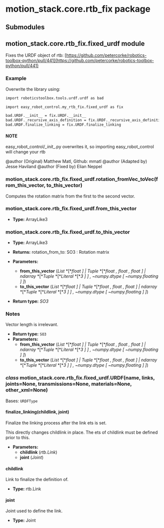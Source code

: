 # motion_stack.core.rtb_fix package

## Submodules

## motion_stack.core.rtb_fix.fixed_urdf module

Fixes the URDF object of rtb: [https://github.com/petercorke/robotics-toolbox-python/pull/441](https://github.com/petercorke/robotics-toolbox-python/pull/441)

### Example

Overwrite the library using:

```default
import roboticstoolbox.tools.urdf.urdf as bad

import easy_robot_control.my_rtb_fix.fixed_urdf as fix

bad.URDF.__init__ = fix.URDF.__init__
bad.URDF._recursive_axis_definition = fix.URDF._recursive_axis_definition
bad.URDF.finalize_linking = fix.URDF.finalize_linking
```

#### NOTE
easy_robot_control/_\_init_\_.py overwrites it, so importing easy_robot_control             will change your rtb

@author (Original) Matthew Matl, Github: mmatl
@author (Adapted by) Jesse Haviland
@author (Fixed by) Elian Neppel

### motion_stack.core.rtb_fix.fixed_urdf.rotation_fromVec_toVec(from_this_vector, to_this_vector)

Computes the rotation matrix from the first to the second vector.

### motion_stack.core.rtb_fix.fixed_urdf.from_this_vector

* **Type:**
  ArrayLike3

### motion_stack.core.rtb_fix.fixed_urdf.to_this_vector

* **Type:**
  ArrayLike3

* **Returns:**
  rotation_from_to: SO3
  : Rotation matrix
* **Parameters:**
  * **from_this_vector** (*List* *[**float* *]*  *|* *Tuple* *[**float* *,* *float* *,* *float* *]*  *|* *ndarray* *[**Tuple* *[**Literal* *[**3* *]* *]* *,*  *~numpy.dtype* *[* *~numpy.floating* *]* *]*)
  * **to_this_vector** (*List* *[**float* *]*  *|* *Tuple* *[**float* *,* *float* *,* *float* *]*  *|* *ndarray* *[**Tuple* *[**Literal* *[**3* *]* *]* *,*  *~numpy.dtype* *[* *~numpy.floating* *]* *]*)
* **Return type:**
  *SO3*

### Notes

Vector length is irrelevant.

* **Return type:**
  `SO3`
* **Parameters:**
  * **from_this_vector** (*List* *[**float* *]*  *|* *Tuple* *[**float* *,* *float* *,* *float* *]*  *|* *ndarray* *[**Tuple* *[**Literal* *[**3* *]* *]* *,*  *~numpy.dtype* *[* *~numpy.floating* *]* *]*)
  * **to_this_vector** (*List* *[**float* *]*  *|* *Tuple* *[**float* *,* *float* *,* *float* *]*  *|* *ndarray* *[**Tuple* *[**Literal* *[**3* *]* *]* *,*  *~numpy.dtype* *[* *~numpy.floating* *]* *]*)

### *class* motion_stack.core.rtb_fix.fixed_urdf.URDF(name, links, joints=None, transmissions=None, materials=None, other_xml=None)

Bases: `URDFType`

#### finalize_linking(childlink, joint)

Finalize the linking process after the link ets is set.

This directly changes childlink in place.
The ets of childlink must be defined prior to this.

* **Parameters:**
  * **childlink** (*rtb.Link*)
  * **joint** (*Joint*)

#### childlink

Link to finalize the definition of.

* **Type:**
  rtb.Link

#### joint

Joint used to define the link.

* **Type:**
  Joint
